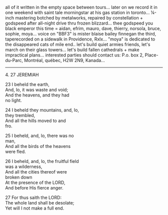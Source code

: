 all of it written in the empty space between tours... later on we record
it in one weekend with saint tale morningstar at his gas station in
toronto... ¼-inch mastering botched by metalworks, repaired by
constellation + godspeed after all-night drive thru frozen blizzard...
thee godspeed you black emperor this time = aidan, efrim, mauro, dave,
thierry, norsola, bruce, sophie, moya... voice on "BBF3" is mister
blaise bailey finnegan the third, taperecorded on a sidewalk in
Providence, Rxlx... "moya" is dedicated to the disappeared cats of mile
end.. let's build quiet armies friends, let's march on their glass
towers... let's build fallen cathedrals + make impractical plans...
interested parties should contact us: P.o. box 2, Place-du-Parc,
Montréal, québec, H2W 2N9, Kanada...

---

4\. 27 JEREMIAH

23 I beheld the earth,  
And, lo, it was waste and void;  
And the heavens, and they had  
no light.

24 I beheld they mountains, and, lo,  
they trembled,  
And all the hills moved to and  
fro.

25 I beheld, and, lo, there was no  
man,  
And all the birds of the heavens  
were fled.

26 I beheld, and, lo, the fruitful field  
was a wilderness,  
And all the cities thereof were  
broken down  
At the presence of the LORD,  
And before His fierce anger.

27 For thus saith the LORD:  
The whole land shall be desolate;  
Yet will I not make a full end.
